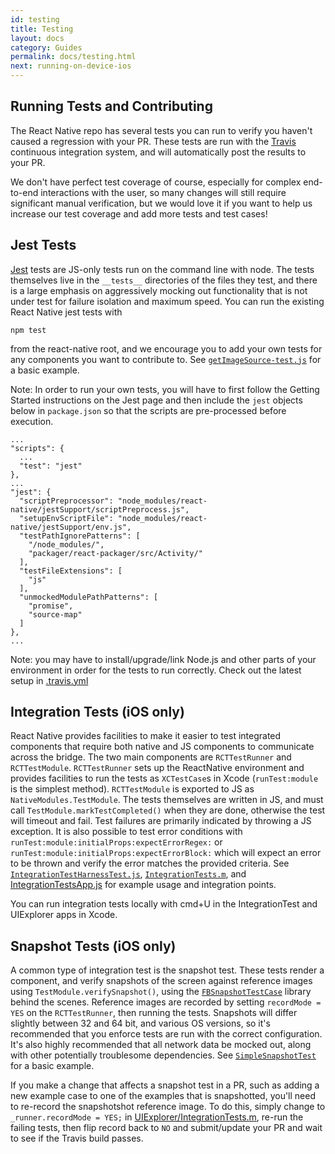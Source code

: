 ```yaml
---
id: testing
title: Testing
layout: docs
category: Guides
permalink: docs/testing.html
next: running-on-device-ios
---
```


## Running Tests and Contributing

The React Native repo has several tests you can run to verify you haven't caused a regression with your PR.  These tests are run with the [Travis](http://docs.travis-ci.com/) continuous integration system, and will automatically post the results to your PR.



We don't have perfect test coverage of course, especially for complex end-to-end interactions with the user, so many changes will still require significant manual verification, but we would love it if you want to help us increase our test coverage and add more tests and test cases!

## Jest Tests

[Jest](http://facebook.github.io/jest/) tests are JS-only tests run on the command line with node.  The tests themselves live in the `__tests__` directories of the files they test, and there is a large emphasis on aggressively mocking out functionality that is not under test for failure isolation and maximum speed.  You can run the existing React Native jest tests with

```
npm test
```

from the react-native root, and we encourage you to add your own tests for any components you want to contribute to.  See [`getImageSource-test.js`](https://github.com/facebook/react-native/blob/master/Examples/Movies/__tests__/getImageSource-test.js) for a basic example.

Note: In order to run your own tests, you will have to first follow the Getting Started instructions on the Jest page and then include the `jest` objects below in `package.json` so that the scripts are pre-processed before execution.

```
...
"scripts": {
  ...
  "test": "jest"
},
...
"jest": {
  "scriptPreprocessor": "node_modules/react-native/jestSupport/scriptPreprocess.js",
  "setupEnvScriptFile": "node_modules/react-native/jestSupport/env.js",
  "testPathIgnorePatterns": [
    "/node_modules/",
    "packager/react-packager/src/Activity/"
  ],
  "testFileExtensions": [
    "js"
  ],
  "unmockedModulePathPatterns": [
    "promise",
    "source-map"
  ]
},
...
```

Note: you may have to install/upgrade/link Node.js and other parts of your environment in order for the tests to run correctly.  Check out the latest setup in [.travis.yml](https://github.com/facebook/react-native/blob/master/.travis.yml#L11-24)

## Integration Tests (iOS only)

React Native provides facilities to make it easier to test integrated components that require both native and JS components to communicate across the bridge.  The two main components are `RCTTestRunner` and `RCTTestModule`.  `RCTTestRunner` sets up the ReactNative environment and provides facilities to run the tests as `XCTestCase`s in Xcode (`runTest:module` is the simplest method).  `RCTTestModule` is exported to JS as `NativeModules.TestModule`.  The tests themselves are written in JS, and must call `TestModule.markTestCompleted()` when they are done, otherwise the test will timeout and fail.  Test failures are primarily indicated by throwing a JS exception.  It is also possible to test error conditions with `runTest:module:initialProps:expectErrorRegex:` or `runTest:module:initialProps:expectErrorBlock:` which will expect an error to be thrown and verify the error matches the provided criteria.  See [`IntegrationTestHarnessTest.js`](https://github.com/facebook/react-native/blob/master/Examples/UIExplorer/UIExplorerIntegrationTests/js/IntegrationTestHarnessTest.js), [`IntegrationTests.m`](https://github.com/facebook/react-native/blob/master/Examples/UIExplorer/UIExplorerIntegrationTests/IntegrationTests.m), and [IntegrationTestsApp.js](https://github.com/facebook/react-native/blob/master/Examples/UIExplorer/UIExplorerIntegrationTests/js/IntegrationTestsApp.js) for example usage and integration points.

You can run integration tests locally with cmd+U in the IntegrationTest and UIExplorer apps in Xcode.

## Snapshot Tests (iOS only)

A common type of integration test is the snapshot test.  These tests render a component, and verify snapshots of the screen against reference images using `TestModule.verifySnapshot()`, using the [`FBSnapshotTestCase`](https://github.com/facebook/ios-snapshot-test-case) library behind the scenes.  Reference images are recorded by setting `recordMode = YES` on the `RCTTestRunner`, then running the tests.  Snapshots will differ slightly between 32 and 64 bit, and various OS versions, so it's recommended that you enforce tests are run with the correct configuration.  It's also highly recommended that all network data be mocked out, along with other potentially troublesome dependencies.  See [`SimpleSnapshotTest`](https://github.com/facebook/react-native/blob/master/Examples/UIExplorer/UIExplorerIntegrationTests/js/SimpleSnapshotTest.js) for a basic example.

If you make a change that affects a snapshot test in a PR, such as adding a new example case to one of the examples that is snapshotted, you'll need to re-record the snapshotshot reference image.  To do this, simply change to `_runner.recordMode = YES;` in [UIExplorer/IntegrationTests.m](https://github.com/facebook/react-native/blob/master/Examples/UIExplorer/UIExplorerIntegrationTests/IntegrationTests.m#L46), re-run the failing tests, then flip record back to `NO` and submit/update your PR and wait to see if the Travis build passes.
